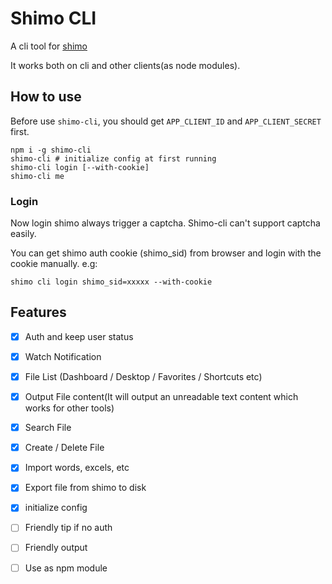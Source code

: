# Shimo CLI

A cli tool for [shimo](https://shimo.im)

It works both on cli and other clients(as node modules).

## How to use

Before use `shimo-cli`, you should get `APP_CLIENT_ID` and `APP_CLIENT_SECRET` first.

```shell
npm i -g shimo-cli
shimo-cli # initialize config at first running
shimo-cli login [--with-cookie]
shimo-cli me
```

### Login

Now login shimo always trigger a captcha. Shimo-cli can't support captcha easily.

You can get shimo auth cookie (shimo_sid) from browser and login with the cookie manually. e.g:

```shell
shimo cli login shimo_sid=xxxxx --with-cookie
```

## Features

- [x] Auth and keep user status

- [x] Watch Notification

- [x] File List (Dashboard / Desktop / Favorites / Shortcuts etc)

- [x] Output File content(It will output an unreadable text content which works for other tools)

- [x] Search File

- [x] Create / Delete File

- [x] Import words, excels, etc

- [x] Export file from shimo to disk

- [x] initialize config

- [ ] Friendly tip if no auth

- [ ] Friendly output

- [ ] Use as npm module
